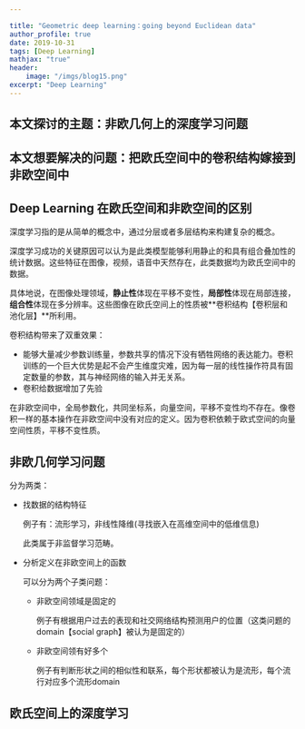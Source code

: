 ```yaml
---

title: "Geometric deep learning：going beyond Euclidean data"
author_profile: true
date: 2019-10-31
tags: [Deep Learning]
mathjax: "true"
header:
    image: "/imgs/blog15.png"
excerpt: "Deep Learning"
---
```


## 本文探讨的主题：非欧几何上的深度学习问题

## 本文想要解决的问题：把欧氏空间中的卷积结构嫁接到非欧空间中



## Deep Learning 在欧氏空间和非欧空间的区别

深度学习指的是从简单的概念中，通过分层或者多层结构来构建复杂的概念。

深度学习成功的关键原因可以认为是此类模型能够利用静止的和具有组合叠加性的统计数据。这些特征在图像，视频，语音中天然存在，此类数据均为欧氏空间中的数据。

具体地说，在图像处理领域，**静止性**体现在平移不变性，**局部性**体现在局部连接，**组合性**体现在多分辨率。这些图像在欧氏空间上的性质被**卷积结构【卷积层和池化层】**所利用。

卷积结构带来了双重效果：

* 能够大量减少参数训练量，参数共享的情况下没有牺牲网络的表达能力。卷积训练的一个巨大优势是起不会产生维度灾难，因为每一层的线性操作符具有固定数量的参数，其与神经网络的输入并无关系。
* 卷积给数据增加了先验

在非欧空间中，全局参数化，共同坐标系，向量空间，平移不变性均不存在。像卷积一样的基本操作在非欧空间中没有对应的定义。因为卷积依赖于欧式空间的向量空间性质，平移不变性质。

## 非欧几何学习问题

分为两类：

* 找数据的结构特征

  例子有：流形学习，非线性降维(寻找嵌入在高维空间中的低维信息)

  此类属于非监督学习范畴。

* 分析定义在非欧空间上的函数

  可以分为两个子类问题：

  * 非欧空间领域是固定的

    例子有根据用户过去的表现和社交网络结构预测用户的位置（这类问题的domain【social graph】被认为是固定的）

  * 非欧空间领有好多个

    例子有判断形状之间的相似性和联系，每个形状都被认为是流形，每个流行对应多个流形domain

## 欧氏空间上的深度学习





